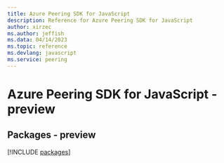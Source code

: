 ```yaml
---
title: Azure Peering SDK for JavaScript
description: Reference for Azure Peering SDK for JavaScript
author: xirzec
ms.author: jeffish
ms.data: 04/14/2023
ms.topic: reference
ms.devlang: javascript
ms.service: peering
---
```

# Azure Peering SDK for JavaScript - preview
## Packages - preview
[!INCLUDE [packages](peering-index.md)]
